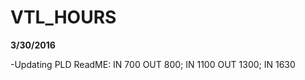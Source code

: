 # VTL_HOURS 
**3/30/2016** 

  -Updating PLD ReadME:  IN 700 OUT 800; IN 1100 OUT 1300; IN 1630 
  
  
